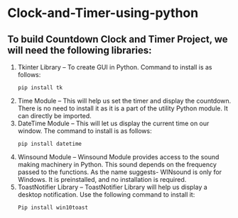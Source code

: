 # Clock-and-Timer-using-python

<body>
    <h2>To build Countdown Clock and Timer Project, we will need the following libraries:</h2>
    <ol>
        <li>
            Tkinter Library – To create GUI in Python. Command to install is as follows:
            <pre><code>pip install tk</code></pre>
        </li>
        <li>
            Time Module – This will help us set the timer and display the countdown. There is no need to install it as it is a part of the utility Python module. It can directly be imported.
        </li>
        <li>
            DateTime Module – This will let us display the current time on our window. The command to install is as follows:
            <pre><code>pip install datetime</code></pre>
        </li>
        <li>
            Winsound Module – Winsound Module provides access to the sound making machinery in Python. This sound depends on the frequency passed to the functions. As the name suggests- WINsound is only for Windows. It is preinstalled, and no installation is required.
        </li>
        <li>
            ToastNotifier Library – ToastNotifier Library will help us display a desktop notification. Use the following command to install it:
            <pre><code>Pip install win10toast</code></pre>

